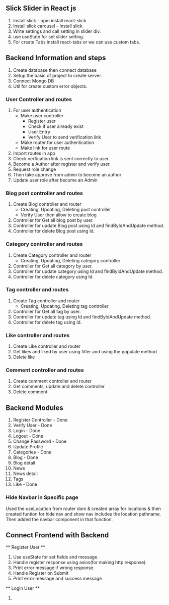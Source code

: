 ## Slick Slider in React js

1. Install slick - npm install react-slick
2. Install slick carousel - Install slick
3. Write settings and call setting in slider div.
4. use useState for set slider setting.
5. For create Tabs install react-tabs or we can use custom tabs.

## Backend Information and steps

1. Create database then connect database
2. Setup the basic of project to create server.
3. Connect Mongo DB
4. Util for create custom error objects.

### User Controller and routes

1. For user authentication
   - Make user controller
     - Register user
     - Check if user already exist
     - User Entry
     - Verify User to send verification link
   - Make router for user authentication
   - Make link for user route
2. Import routes in app
3. Check verfication link is sent correctly to user.
4. Become a Author after register and verify user.
5. Request role change
6. Then take approve from admin to become an author
7. Update user role after become an Admin

### Blog post controller and routes

1. Create Blog controller and router
   - Creating, Updating, Deleting post controller
   - Verify User then allow to create blog
2. Controller for Get all blog post by user.
3. Controller for update Blog post using Id and findByIdAndUpdate method.
4. Controller for delete Blog post using Id.

### Category controller and routes

1. Create Category controller and router
   - Creating, Updating, Deleting category controller
2. Controller for Get all category by user.
3. Controller for update category using Id and findByIdAndUpdate method.
4. Controller for delete category using Id.

### Tag controller and routes

1. Create Tag controller and router
   - Creating, Updating, Deleting tag controller
2. Controller for Get all tag by user.
3. Controller for update tag using Id and findByIdAndUpdate method.
4. Controller for delete tag using Id.

### Like controller and routes

1. Create Like controller and router
2. Get likes and liked by user using filter and using the populate method
3. Delete like

### Comment controller and routes

1. Create comment controller and router
2. Get comments, update and delete controller
3. Delete comment

## Backend Modules

1. Register Controller - Done
2. Verify User - Done
3. Login - Done
4. Logout - Done
5. Change Password - Done
6. Update Profile
7. Categories - Done
8. Blog - Done
9. Blog detail
10. News
11. News detail
12. Tags
13. Like - Done

### Hide Navbar in Specific page

Used the useLocation from router dom & created array for locations & then created funtion for hide nav and show nav includes the location pathname. Then added the navbar component in that function.

## Connect Frontend with Backend

** Register User **

1. Use useState for set fields and message.
2. Handle register response using axios(for making http response).
3. Print error message if wrong response.
4. Handle Register on Submit
5. Print error message and success message

** Login User **

1. 
